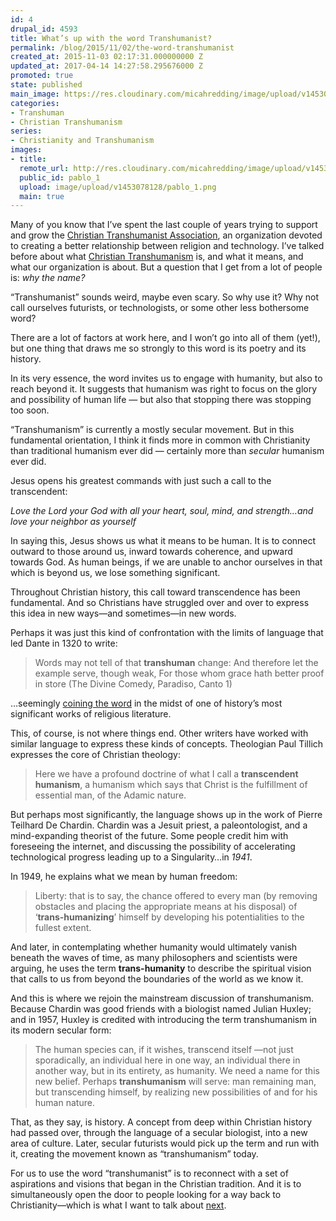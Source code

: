 ```yaml
---
id: 4
drupal_id: 4593
title: What’s up with the word Transhumanist?
permalink: /blog/2015/11/02/the-word-transhumanist
created_at: 2015-11-03 02:17:31.000000000 Z
updated_at: 2017-04-14 14:27:58.295676000 Z
promoted: true
state: published
main_image: https://res.cloudinary.com/micahredding/image/upload/v1453078128/pablo_1.png
categories:
- Transhuman
- Christian Transhumanism
series:
- Christianity and Transhumanism
images:
- title: 
  remote_url: http://res.cloudinary.com/micahredding/image/upload/v1453078128/pablo_1.png
  public_id: pablo_1
  upload: image/upload/v1453078128/pablo_1.png
  main: true
---
```

Many of you know that I’ve spent the last couple of years trying to support and grow the [Christian Transhumanist Association](http://www.christiantranshumanism.org/), an organization devoted to creating a better relationship between religion and technology. I’ve talked before about what [Christian Transhumanism](http://micahredding.com/blog/christianity-and-transhumanism) is, and what it means, and what our organization is about. But a question that I get from a lot of people is: *why the name?*

“Transhumanist” sounds weird, maybe even scary. So why use it? Why not call ourselves futurists, or technologists, or some other less bothersome word? 

There are a lot of factors at work here, and I won’t go into all of them (yet!), but one thing that draws me so strongly to this word is its poetry and its history.

In its very essence, the word invites us to engage with humanity, but also to reach beyond it. It suggests that humanism was right to focus on the glory and possibility of human life — but also that stopping there was stopping too soon.

“Transhumanism” is currently a mostly secular movement. But in this fundamental orientation, I think it finds more in common with Christianity than traditional humanism ever did — certainly more than *secular* humanism ever did.

Jesus opens his greatest commands with just such a call to the transcendent:

*Love the Lord your God with all your heart, soul, mind, and strength…and love your neighbor as yourself*

In saying this, Jesus shows us what it means to be human. It is to connect outward to those around us, inward towards coherence, and upward towards God. As human beings, if we are unable to anchor ourselves in that which is beyond us, we lose something significant.

Throughout Christian history, this call toward transcendence has been fundamental. And so Christians have struggled over and over to express this idea in new ways—and sometimes—in new words.

Perhaps it was just this kind of confrontation with the limits of language that led Dante in 1320 to write:

> Words may not tell of that **transhuman** change:
And therefore let the example serve, though weak,
For those whom grace hath better proof in store (The Divine Comedy, Paradiso, Canto 1)

…seemingly [coining the word](http://www.theologyplus.org/the-history-of-the-word-transhumanism/) in the midst of one of history’s most significant works of religious literature. 

This, of course, is not where things end. Other writers have worked with similar language to express these kinds of concepts. Theologian Paul Tillich expresses the core of Christian theology:

> Here we have a profound doctrine of what I call a **transcendent humanism**, a humanism which says that Christ is the fulfillment of essential man, of the Adamic nature.

But perhaps most significantly, the language shows up in the work of Pierre Teilhard De Chardin. Chardin was a Jesuit priest, a paleontologist, and a mind-expanding theorist of the future. Some people credit him with foreseeing the internet, and discussing the possibility of accelerating technological progress leading up to a Singularity…in *1941*.

In 1949, he explains what we mean by human freedom:

> Liberty: that is to say, the chance offered to every man (by removing obstacles and placing the appropriate means at his disposal) of ‘**trans-humanizing**’ himself by developing his potentialities to the fullest extent.

And later, in contemplating whether humanity would ultimately vanish beneath the waves of time, as many philosophers and scientists were arguing, he uses the term **trans-humanity** to describe the spiritual vision that calls to us from beyond the boundaries of the world as we know it.

And this is where we rejoin the mainstream discussion of transhumanism. Because Chardin was good friends with a biologist named Julian Huxley; and in 1957, Huxley is credited with introducing the term transhumanism in its modern secular form:

> The human species can, if it wishes, transcend itself —not just sporadically, an individual here in one way, an individual there in another way, but in its entirety, as humanity. We need a name for this new belief. Perhaps **transhumanism** will serve: man remaining man, but trans­cending himself, by realizing new possibilities of and for his human nature.

That, as they say, is history. A concept from deep within Christian history had passed over, through the language of a secular biologist, into a new area of culture. Later, secular futurists would pick up the term and run with it, creating the movement known as “transhumanism” today.

For us to use the word “transhumanist” is to reconnect with a set of aspirations and visions that began in the Christian tradition. And it is to simultaneously open the door to people looking for a way back to Christianity—which is what I want to talk about [next](http://micahredding.com/blog/2015/11/16/mars-hill).
